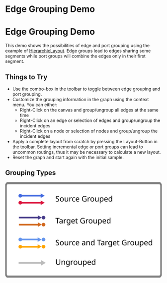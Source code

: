 <!--
 //////////////////////////////////////////////////////////////////////////////
 // @license
 // This file is part of yFiles for HTML 2.6.0.3.
 // Use is subject to license terms.
 //
 // Copyright (c) 2000-2024 by yWorks GmbH, Vor dem Kreuzberg 28,
 // 72070 Tuebingen, Germany. All rights reserved.
 //
 //////////////////////////////////////////////////////////////////////////////
-->
# Edge Grouping Demo

# Edge Grouping Demo

This demo shows the possibilities of edge and port grouping using the example of [HierarchicLayout](https://docs.yworks.com/yfileshtml/#/api/HierarchicLayout). Edge groups lead to edges sharing some segments while port groups will combine the edges only in their first segment.

## Things to Try

- Use the combo-box in the toolbar to toggle between edge grouping and port grouping.
- Customize the grouping information in the graph using the context menu. You can either:
  - Right-Click on the canvas and group/ungroup all edges at the same time
  - Right-Click on an edge or selection of edges and group/ungroup the incident edges
  - Right-Click on a node or selection of nodes and group/ungroup the incident edges
- Apply a complete layout from scratch by pressing the Layout-Button in the toolbar. Setting incremental edge or port groups can lead to uncommon routings, thus it may be necessary to calculate a new layout.
- Reset the graph and start again with the initial sample.

## Grouping Types

![](resources/legend.svg)
